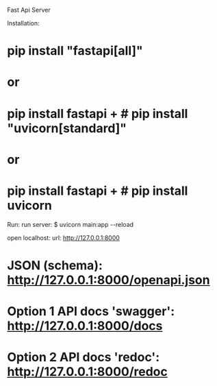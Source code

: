 Fast Api Server

Installation: 
# pip install "fastapi[all]"
# or
# pip install fastapi  + # pip install "uvicorn[standard]"
# or
# pip install fastapi + # pip install uvicorn

Run:
run server: $ uvicorn main:app --reload

open localhost:
url: http://127.0.0.1:8000
# JSON (schema): http://127.0.0.1:8000/openapi.json
# Option 1 API docs 'swagger': http://127.0.0.1:8000/docs
# Option 2 API docs 'redoc': http://127.0.0.1:8000/redoc